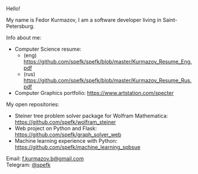 Hello!

My name is Fedor Kurmazov, I am a software developer living in Saint-Petersburg.


Info about me:
- Computer Science resume:
    - (eng) https://github.com/spefk/spefk/blob/master/Kurmazov_Resume_Eng.pdf
    - (rus) https://github.com/spefk/spefk/blob/master/Kurmazov_Resume_Rus.pdf
- Computer Graphics portfolio: https://www.artstation.com/specter

My open repositories:
- Steiner tree problem solver package for Wolfram Mathematica: https://github.com/spefk/wolfram_steiner
- Web project on Python and Flask: https://github.com/spefk/graph_solver_web
- Machine learning experience with Python: https://github.com/spefk/machine_learning_spbsue




Email: f.kurmazov.b@gmail.com  
Telegram: [@spefk](https://t.me/spefk)
